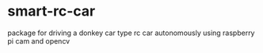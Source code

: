 # smart-rc-car
package for driving a donkey car type rc car autonomously using raspberry pi cam and opencv
